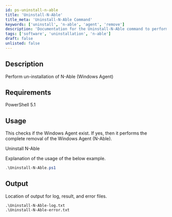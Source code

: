 ```yaml
---
id: ps-uninstall-n-able
title: 'Uninstall-N-Able'
title_meta: 'Uninstall-N-Able Command'
keywords: ['uninstall', 'n-able', 'agent', 'remove']
description: 'Documentation for the Uninstall-N-Able command to perform the uninstallation of the N-Able Windows Agent.'
tags: ['software', 'uninstallation', 'n-able']
draft: false
unlisted: false
---
```


## Description
Perform un-installation of N-Able (Windows Agent)

## Requirements
PowerShell 5.1

## Usage
This checks if the Windows Agent exist.
If yes, then it performs the complete removal of the Windows Agent (N-Able).


Uninstall N-Able

Explanation of the usage of the below example.

```powershell
.\Uninstall-N-Able.ps1
```

## Output
Location of output for log, result, and error files.

    .\Uninstall-N-Able-log.txt
    .\Uninstall-N-Able-error.txt

